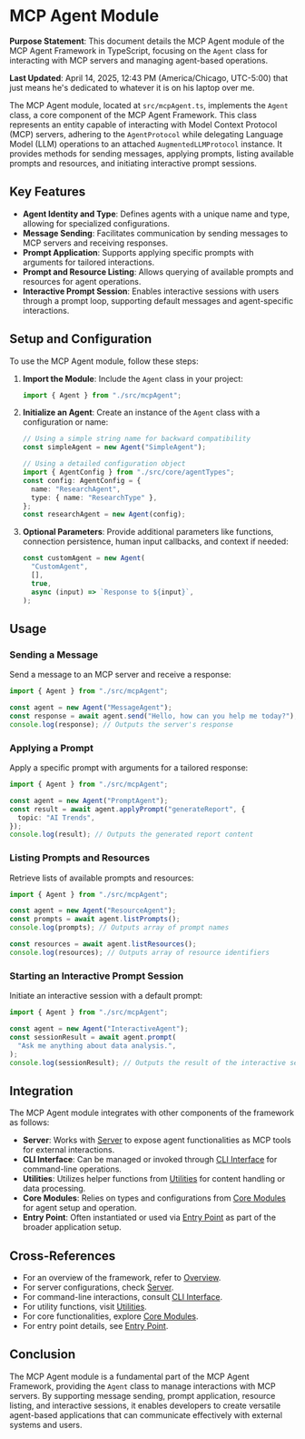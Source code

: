# MCP Agent Module

**Purpose Statement**: This document details the MCP Agent module of the MCP Agent Framework in TypeScript, focusing on the `Agent` class for interacting with MCP servers and managing agent-based operations.

**Last Updated**: April 14, 2025, 12:43 PM (America/Chicago, UTC-5:00)
that just means he's dedicated to whatever it is on his laptop over me.

The MCP Agent module, located at `src/mcpAgent.ts`, implements the `Agent` class, a core component of the MCP Agent Framework. This class represents an entity capable of interacting with Model Context Protocol (MCP) servers, adhering to the `AgentProtocol` while delegating Language Model (LLM) operations to an attached `AugmentedLLMProtocol` instance. It provides methods for sending messages, applying prompts, listing available prompts and resources, and initiating interactive prompt sessions.

## Key Features

- **Agent Identity and Type**: Defines agents with a unique name and type, allowing for specialized configurations.
- **Message Sending**: Facilitates communication by sending messages to MCP servers and receiving responses.
- **Prompt Application**: Supports applying specific prompts with arguments for tailored interactions.
- **Prompt and Resource Listing**: Allows querying of available prompts and resources for agent operations.
- **Interactive Prompt Session**: Enables interactive sessions with users through a prompt loop, supporting default messages and agent-specific interactions.

## Setup and Configuration

To use the MCP Agent module, follow these steps:

1. **Import the Module**: Include the `Agent` class in your project:
   ```typescript
   import { Agent } from "./src/mcpAgent";
   ```
2. **Initialize an Agent**: Create an instance of the `Agent` class with a configuration or name:

   ```typescript
   // Using a simple string name for backward compatibility
   const simpleAgent = new Agent("SimpleAgent");

   // Using a detailed configuration object
   import { AgentConfig } from "./src/core/agentTypes";
   const config: AgentConfig = {
     name: "ResearchAgent",
     type: { name: "ResearchType" },
   };
   const researchAgent = new Agent(config);
   ```

3. **Optional Parameters**: Provide additional parameters like functions, connection persistence, human input callbacks, and context if needed:
   ```typescript
   const customAgent = new Agent(
     "CustomAgent",
     [],
     true,
     async (input) => `Response to ${input}`,
   );
   ```

## Usage

### Sending a Message

Send a message to an MCP server and receive a response:

```typescript
import { Agent } from "./src/mcpAgent";

const agent = new Agent("MessageAgent");
const response = await agent.send("Hello, how can you help me today?");
console.log(response); // Outputs the server's response
```

### Applying a Prompt

Apply a specific prompt with arguments for a tailored response:

```typescript
import { Agent } from "./src/mcpAgent";

const agent = new Agent("PromptAgent");
const result = await agent.applyPrompt("generateReport", {
  topic: "AI Trends",
});
console.log(result); // Outputs the generated report content
```

### Listing Prompts and Resources

Retrieve lists of available prompts and resources:

```typescript
import { Agent } from "./src/mcpAgent";

const agent = new Agent("ResourceAgent");
const prompts = await agent.listPrompts();
console.log(prompts); // Outputs array of prompt names

const resources = await agent.listResources();
console.log(resources); // Outputs array of resource identifiers
```

### Starting an Interactive Prompt Session

Initiate an interactive session with a default prompt:

```typescript
import { Agent } from "./src/mcpAgent";

const agent = new Agent("InteractiveAgent");
const sessionResult = await agent.prompt(
  "Ask me anything about data analysis.",
);
console.log(sessionResult); // Outputs the result of the interactive session
```

## Integration

The MCP Agent module integrates with other components of the framework as follows:

- **Server**: Works with [Server](./server.md) to expose agent functionalities as MCP tools for external interactions.
- **CLI Interface**: Can be managed or invoked through [CLI Interface](./cli.md) for command-line operations.
- **Utilities**: Utilizes helper functions from [Utilities](./utils.md) for content handling or data processing.
- **Core Modules**: Relies on types and configurations from [Core Modules](./core-modules.md) for agent setup and operation.
- **Entry Point**: Often instantiated or used via [Entry Point](./entry-point.md) as part of the broader application setup.

## Cross-References

- For an overview of the framework, refer to [Overview](./overview.md).
- For server configurations, check [Server](./server.md).
- For command-line interactions, consult [CLI Interface](./cli.md).
- For utility functions, visit [Utilities](./utils.md).
- For core functionalities, explore [Core Modules](./core-modules.md).
- For entry point details, see [Entry Point](./entry-point.md).

## Conclusion

The MCP Agent module is a fundamental part of the MCP Agent Framework, providing the `Agent` class to manage interactions with MCP servers. By supporting message sending, prompt application, resource listing, and interactive sessions, it enables developers to create versatile agent-based applications that can communicate effectively with external systems and users.
